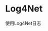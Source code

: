 # Log4Net
使用Log4Net日志
  <!--站点日志配置部分-->
  <log4net>
    <root>
      <priority value="ALL"/>
      <appender-ref ref="TraceAppender"/>
      <appender-ref ref="ConsoleAppender"/>
      <appender-ref ref="RollingFileAppender"/>
    </root>
    <appender name="TraceAppender" type="log4net.Appender.TraceAppender">
      <layout type="log4net.Layout.PatternLayout">
        <conversionPattern value="%date [%thread] %-5level %logger [%property{NDC}] - %message%newline"/>
      </layout>
    </appender>
    <appender name="ConsoleAppender" type="log4net.Appender.ConsoleAppender">
      <layout type="log4net.Layout.PatternLayout">
        <conversionPattern value="%date [%thread] %-5level %logger [%property{NDC}] - %message%newline"/>
      </layout>
    </appender>
    <!--滚动文件日志配置方式,按每天的日期生成日志文件-->
    <appender name="RollingFileAppender" type="log4net.Appender.RollingFileAppender,log4net">
      <param name="File" value="E:/AllLog/Backlog/Log"/>
      <param name="AppendToFile" value="true"/>
      <param name="RollingStyle" value="Composite"/>
      <param name="DatePattern" value="yyyyMMdd&quot;.log&quot;"/>
      <!--设置无限备份=-1 ，最大备份数为1000-->
      <maxSizeRollBackups value="10"/>
      <!--每个文件的最大10MB-->
      <maximumFileSize value="10MB"/>
      <!--名称是否可以更改,为false为可以更改-->
      <param name="StaticLogFileName" value="false"/>
      <lockingModel type="log4net.Appender.FileAppender+MinimalLock"/>
      <layout type="log4net.Layout.PatternLayout,log4net">
        <param name="ConversionPattern" value="%d [%t] %-5p %f %c - %m %n"/>
        <param name="Header" value=" ----------------------header--------------%n "/>
        <param name="Footer" value=" ----------------------footer--------------%n "/>
      </layout>
    </appender>
  </log4net>
